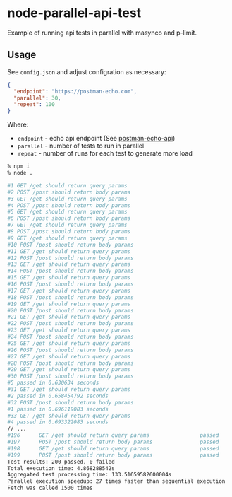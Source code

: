 # node-parallel-api-test

Example of running api tests in parallel with masynco and p-limit.

## Usage

See `config.json` and adjust configration as necessary:
```json
{
  "endpoint": "https://postman-echo.com",
  "parallel": 30,
  "repeat": 100
}
```

Where:

- `endpoint` - echo api endpoint (See [postman-echo-api](https://learning.postman.com/docs/developer/echo-api/))
- `parallel` - number of tests to run in parallel
- `repeat` - number of runs for each test to generate more load


```bash
% npm i
% node .

#1 GET /get should return query params
#2 POST /post should return body params
#3 GET /get should return query params
#4 POST /post should return body params
#5 GET /get should return query params
#6 POST /post should return body params
#7 GET /get should return query params
#8 POST /post should return body params
#9 GET /get should return query params
#10 POST /post should return body params
#11 GET /get should return query params
#12 POST /post should return body params
#13 GET /get should return query params
#14 POST /post should return body params
#15 GET /get should return query params
#16 POST /post should return body params
#17 GET /get should return query params
#18 POST /post should return body params
#19 GET /get should return query params
#20 POST /post should return body params
#21 GET /get should return query params
#22 POST /post should return body params
#23 GET /get should return query params
#24 POST /post should return body params
#25 GET /get should return query params
#26 POST /post should return body params
#27 GET /get should return query params
#28 POST /post should return body params
#29 GET /get should return query params
#30 POST /post should return body params
#5 passed in 0.630634 seconds
#31 GET /get should return query params
#2 passed in 0.658454792 seconds
#32 POST /post should return body params
#1 passed in 0.696119083 seconds
#33 GET /get should return query params
#4 passed in 0.693322083 seconds
// ...
#196      GET /get should return query params                passed     0.580087125s
#197      POST /post should return body params               passed     0.73080225s
#198      GET /get should return query params                passed     0.542092625s
#199      POST /post should return body params               passed     0.674121375s
Test results: 200 passed, 0 failed
Total execution time: 4.868288542s
Aggregated test processing time: 133.51659582600004s
Parallel execution speedup: 27 times faster than sequential execution
Fetch was called 1500 times
```
